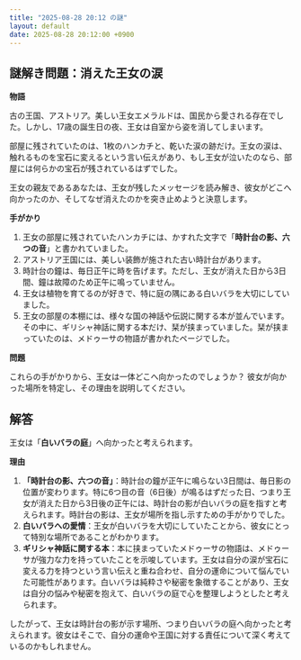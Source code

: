 ```yaml
---
title: "2025-08-28 20:12 の謎"
layout: default
date: 2025-08-28 20:12:00 +0900
---
```

## 謎解き問題：消えた王女の涙

**物語**

古の王国、アストリア。美しい王女エメラルドは、国民から愛される存在でした。しかし、17歳の誕生日の夜、王女は自室から姿を消してしまいます。

部屋に残されていたのは、1枚のハンカチと、乾いた涙の跡だけ。王女の涙は、触れるものを宝石に変えるという言い伝えがあり、もし王女が泣いたのなら、部屋には何らかの宝石が残されているはずでした。

王女の親友であるあなたは、王女が残したメッセージを読み解き、彼女がどこへ向かったのか、そしてなぜ消えたのかを突き止めようと決意します。

**手がかり**

1.  王女の部屋に残されていたハンカチには、かすれた文字で「**時計台の影、六つの音**」と書かれていました。
2.  アストリア王国には、美しい装飾が施された古い時計台があります。
3.  時計台の鐘は、毎日正午に時を告げます。ただし、王女が消えた日から3日間、鐘は故障のため正午に鳴っていません。
4.  王女は植物を育てるのが好きで、特に庭の隅にある白いバラを大切にしていました。
5.  王女の部屋の本棚には、様々な国の神話や伝説に関する本が並んでいます。その中に、ギリシャ神話に関する本だけ、栞が挟まっていました。栞が挟まっていたのは、メドゥーサの物語が書かれたページでした。

**問題**

これらの手がかりから、王女は一体どこへ向かったのでしょうか？ 彼女が向かった場所を特定し、その理由を説明してください。

## 解答

王女は「**白いバラの庭**」へ向かったと考えられます。

**理由**

1.  **「時計台の影、六つの音」**：時計台の鐘が正午に鳴らない3日間は、毎日影の位置が変わります。特に6つ目の音（6日後）が鳴るはずだった日、つまり王女が消えた日から3日後の正午には、時計台の影が白いバラの庭を指すと考えられます。時計台の影は、王女が場所を指し示すための手がかりでした。
2.  **白いバラへの愛情**：王女が白いバラを大切にしていたことから、彼女にとって特別な場所であることがわかります。
3. **ギリシャ神話に関する本**：本に挟まっていたメドゥーサの物語は、メドゥーサが強力な力を持っていたことを示唆しています。王女は自分の涙が宝石に変える力を持つという言い伝えと重ね合わせ、自分の運命について悩んでいた可能性があります。白いバラは純粋さや秘密を象徴することがあり、王女は自分の悩みや秘密を抱えて、白いバラの庭で心を整理しようとしたと考えられます。

したがって、王女は時計台の影が示す場所、つまり白いバラの庭へ向かったと考えられます。彼女はそこで、自分の運命や王国に対する責任について深く考えているのかもしれません。
